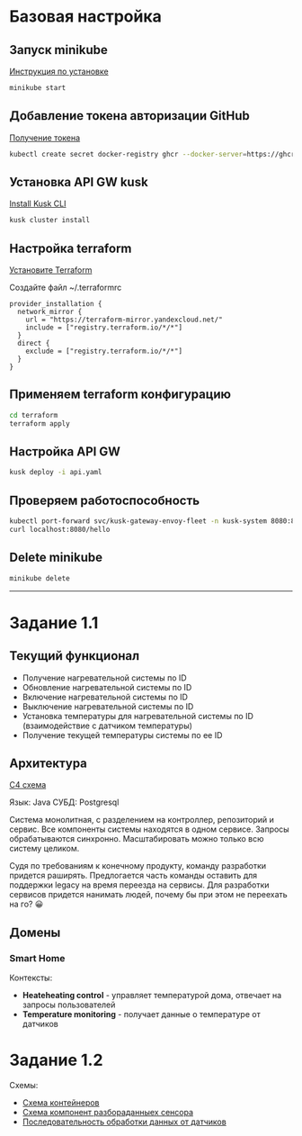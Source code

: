 # Базовая настройка

## Запуск minikube

[Инструкция по установке](https://minikube.sigs.k8s.io/docs/start/)

```bash
minikube start
```


## Добавление токена авторизации GitHub

[Получение токена](https://github.com/settings/tokens/new)

```bash
kubectl create secret docker-registry ghcr --docker-server=https://ghcr.io --docker-username=<github_username> --docker-password=<github_token> -n default
```


## Установка API GW kusk

[Install Kusk CLI](https://docs.kusk.io/getting-started/install-kusk-cli)

```bash
kusk cluster install
```


## Настройка terraform

[Установите Terraform](https://yandex.cloud/ru/docs/tutorials/infrastructure-management/terraform-quickstart#install-terraform)


Создайте файл ~/.terraformrc

```hcl
provider_installation {
  network_mirror {
    url = "https://terraform-mirror.yandexcloud.net/"
    include = ["registry.terraform.io/*/*"]
  }
  direct {
    exclude = ["registry.terraform.io/*/*"]
  }
}
```

## Применяем terraform конфигурацию

```bash
cd terraform
terraform apply
```

## Настройка API GW

```bash
kusk deploy -i api.yaml
```

## Проверяем работоспособность

```bash
kubectl port-forward svc/kusk-gateway-envoy-fleet -n kusk-system 8080:80
curl localhost:8080/hello
```


## Delete minikube

```bash
minikube delete
```

----

# Задание 1.1

## Текущий функционал

- Получение нагревательной системы по ID
- Обновление нагревательной системы по ID
- Включение нагревательной системы по ID
- Выключение нагревательной системы по ID
- Установка температуры для нагревательной системы по ID (взаимодействие с датчиком температуры)
- Получение текущей температуры системы по ее ID

## Архитектура

[C4 схема](./task_1.1.puml)

Язык: Java
СУБД: Postgresql

Система монолитная, с разделением на контроллер, репозиторий и сервис. Все компоненты системы находятся в одном сервисе.
Запросы обрабатываются синхронно.
Масштабировать можно только всю систему целиком.

Судя по требованиям к конечному продукту, команду разработки придется раширять. Предлогается часть команды оставить для поддержки legacy на время переезда на сервисы.
Для разработки сервисов придется нанимать людей, почему бы при этом не переехать на го? 😀

## Домены

### Smart Home

Контексты:
- **Heateheating control** - управляет температурой дома, отвечает на запросы пользователей
- **Temperature monitoring** - получает данные о температуре от датчиков

# Задание 1.2

Схемы:
- [Схема контейнеров](./task_1.2_containers.puml)
- [Схема компонент разбораданныех сенсора](./task_1.2_components.puml)
- [Последовательность обработки данных от датчиков](./task_1.2_seq_sensor_write.puml)
